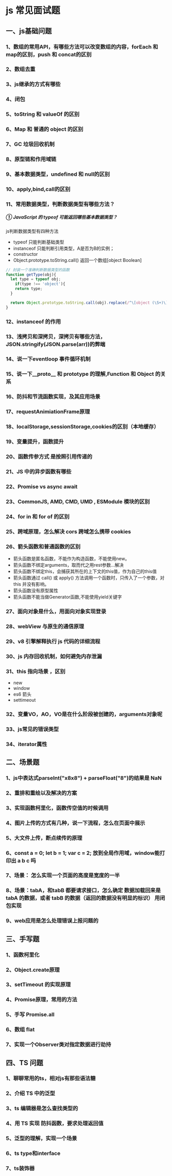 # js 常见面试题
## 一、js基础问题
### 1、数组的常用API，有哪些方法可以改变数组的内容，forEach 和 map的区别，push 和 concat的区别
### 2、数组去重
### 3、js继承的方式有哪些
### 4、闭包
### 5、toString 和 valueOf 的区别
### 6、Map 和 普通的 object 的区别
### 7、GC 垃圾回收机制
### 8、原型链和作用域链
### 9、基本数据类型，undefined 和 null的区别
### 10、apply,bind,call的区别
### 11、常用数据类型，判断数据类型有哪些方法？
##### ① JavaScript 的 typeof 可能返回哪些基本数据类型？
js判断数据类型有四种方法
- typeof 只能判断基础类型
- instanceof 只能判断引用类型，A是否为B的实例；
- constructor
- Object.prototype.toString.call()  返回一个数组[object Boolean]
```js
// 封装一个准确判断数据类型的函数
function getType(obj){
  let type = typeof obj;
	if(type !== 'object'){
  	return type;
  }

  return Object.prototype.toString.call(obj).replace(/^\[object (\S+)\]$/,'$1');
}
```
### 12、instanceof 的作用
### 13、浅拷贝和深拷贝，深拷贝有哪些方法，JSON.stringify(JSON.parse(arr))的弊端
### 14、说一下eventloop 事件循环机制
### 15、说一下__proto__ 和 prototype 的理解,Function 和 Object 的关系
### 16、防抖和节流函数实现，及其应用场景
### 17、requestAnimiationFrame原理
### 18、localStorage,sessionStorage,cookies的区别（本地缓存）
### 19、变量提升，函数提升
### 20、函数传参方式 是按照引用传递的
### 21、JS 中的异步函数有哪些
### 22、Promise vs async await
### 23、CommonJS, AMD, CMD, UMD , ESModule 模块的区别
### 24、for in 和 for of 的区别
### 25、跨域原理，怎么解决 cors 跨域怎么携带 cookies
### 26、箭头函数和普通函数的区别
- 箭头函数是匿名函数，不能作为构造函数，不能使用new。
- 箭头函数不绑定arguments，取而代之用rest参数...解决
- 箭头函数不绑定this，会捕获其所在的上下文的this值，作为自己的this值
- 箭头函数通过 call() 或 apply() 方法调用一个函数时，只传入了一个参数，对 this 并没有影响。
- 箭头函数没有原型属性
- 箭头函数不能当做Generator函数,不能使用yield关键字
### 27、面向对象是什么，用面向对象实现登录
### 28、webView 与原生的通信原理
### 29、v8 引擎解释执行 js 代码的详细流程
### 30、js 内存回收机制，如何避免内存泄漏
### 31、this   指向场景 ，区别
- new
- window
- es6 箭头
- settimeout
### 32、变量VO，AO，VO是在什么阶段被创建的，arguments对象呢
### 33、js常见的错误类型
### 34、iterator属性




## 二、场景题
### 1、js中表达式parseInt("x8x8") + parseFloat("8")的结果是  NaN
### 2、重排和重绘以及解决的方案
### 3、实现函数柯里化，函数传空值的时候调用
### 4、图片上传的方式有几种，说一下流程，怎么在页面中展示
### 5、大文件上传，断点续传的原理
### 6、const a = 0; let b = 1; var c = 2;  放到全局作用域，window能打印出 a b c 吗
### 7、场景： 怎么实现一个页面的高度是宽度的一半
### 8、场景：tabA，和tabB 都要请求接口，怎么确定 数据加载回来是 tabA 的数据，或者 tabB 的数据（返回的数据没有明显的标识）  用闭包实现
### 9、web应用是怎么处理错误上报问题的



## 三、手写题
### 1、函数柯里化
### 2、Object.create原理
### 3、setTimeout 的实现原理
### 4、Promise原理，常用的方法
### 5、手写 Promise.all
### 6、数组 flat
### 7、实现一个Observer类对指定数据进行劫持

## 四、TS 问题
### 1、聊聊常用的ts，相对js有那些语法糖
### 2、介绍 TS 中的泛型
### 3、ts 编辑器是怎么查找类型的
### 4、用 TS 实现 防抖函数，要求处理返回值
### 5、泛型的理解，实现一个场景
### 6、ts type和interface
### 7、ts装饰器



